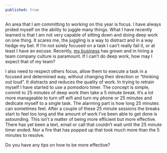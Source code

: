 ```yaml
---
published: true
---
```

An area that I am committing to working on this year is focus. I have always prided myself on the ability to juggle many things. What I have recently learned is that I am not very capable of sitting down and doing deep work on one thing. It scares me, the juggling is a way to distract and in a way hedge my bet. If I’m not solely focused on a task I can’t really fail it, or at least I have an excuse. Recently, [my business](https://renga.co/) has grown and in hiring a team company culture is paramount. If I can’t do deep work, how may I expect that of my team?

I also need to respect others focus, allow them to execute a task in a focused and determined way, without changing their direction or “thinking out loud”. It distracts and reduces the quality of work. In trying to retrain myself I have started to use a pomodoro timer. The concept is simple, commit to 25 minutes of deep work then take a 5 minute break. It’s a lot more manageable to turn off wifi and turn my phone or 25 minutes and dedicate myself to a single task. The alarming part is how long 25 minutes can sometimes feel. After a couple of these 25 minute sessions the breaks start to feel too long and the amount of work I’ve been able to get done is astounding. This isn’t a matter of being more efficient but more effective. There has yet been a text, email or call that couldn’t wait until the 25 minute timer ended. Nor a fire that has popped up that took much more than the 5 minutes to resolve.

Do you have any tips on how to be more effective?
